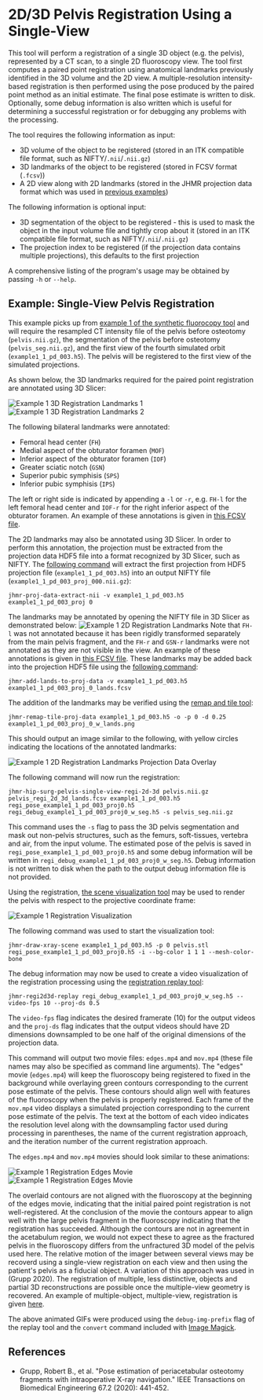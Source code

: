 # 2D/3D Pelvis Registration Using a Single-View
This tool will perform a registration of a single 3D object (e.g. the pelvis), represented by a CT scan, to a single 2D fluoroscopy view.
The tool first computes a paired point registration using anatomical landmarks previously identified in the 3D volume and the 2D view.
A multiple-resolution intensity-based registration is then performed using the pose produced by the paired point method as an initial estimate.
The final pose estimate is written to disk.
Optionally, some debug information is also written which is useful for determining a successful registration or for debugging any problems with the processing.

The tool requires the following information as input:
  * 3D volume of the object to be registered (stored in an ITK compatible file format, such as NIFTY/`.nii`/`.nii.gz`)
  * 3D landmarks of the object to be registered (stored in FCSV format (`.fcsv`))
  * A 2D view along with 2D landmarks (stored in the JHMR projection data format which was used in [previous examples](../pao/create_synthetic_fluoro))

The following information is optional input:
  * 3D segmentation of the object to be registered - this is used to mask the object in the input volume file and tightly crop about it (stored in an ITK compatible file format, such as NIFTY/`.nii`/`.nii.gz`)
  * The projection index to be registered (if the projection data contains multiple projections), this defaults to the first projection

A comprehensive listing of the program's usage may be obtained by passing `-h` or `--help`.

## Example: Single-View Pelvis Registration
This example picks up from [example 1 of the synthetic fluorocopy tool](../pao/create_synthetic_fluoro) and will require the resampled CT intensity file of the pelvis before osteotomy (`pelvis.nii.gz`), the segmentation of the pelvis before osteotomy (`pelvis_seg.nii.gz`), and the first view of the fourth simulated orbit (`example1_1_pd_003.h5`).
The pelvis will be registered to the first view of the simulated projections.

As shown below, the 3D landmarks required for the paired point registration are annotated using 3D Slicer:

![Example 1 3D Registration Landmarks 1](zz_readme/regi_landmarks_3d_01.png)
![Example 1 3D Registration Landmarks 2](zz_readme/regi_landmarks_3d_02.png)

The following bilateral landmarks were annotated:
  * Femoral head center (`FH`)
  * Medial aspect of the obturator foramen (`MOF`)
  * Inferior aspect of the obturator foramen (`IOF`)
  * Greater sciatic notch (`GSN`)
  * Superior pubic symphisis (`SPS`)
  * Inferior pubic symphisis (`IPS`)

The left or right side is indicated by appending a `-l` or `-r`, e.g. `FH-l` for the left femoral head center and `IOF-r` for the right inferior aspect of the obturator foramen.
An example of these annotations is given in [this FCSV file](zz_readme/pelvis_regi_2d_3d_lands.fcsv).

The 2D landmarks may also be annotated using 3D Slicer.
In order to perform this annotation, the projection must be extracted from the projection data HDF5 file into a format recognized by 3D Slicer, such as NIFTY.
The [following command](../../image_io/extract_nii_from_proj_data) will extract the first projection from HDF5 projection file (`example1_1_pd_003.h5`) into an output NIFTY file (`example1_1_pd_003_proj_000.nii.gz`):
```
jhmr-proj-data-extract-nii -v example1_1_pd_003.h5 example1_1_pd_003_proj 0
```
The landmarks may be annotated by opening the NIFTY file in 3D Slicer as demonstrated below:
![Example 1 2D Registration Landmarks](zz_readme/regi_landmarks_2d.png)
Note that `FH-l` was not annotated because it has been rigidly transformed separately from the main pelvis fragment, and the `FH-r` and `GSN-r` landmarks were not annotated as they are not visible in the view.
An example of these annotations is given in [this FCSV file](zz_readme/example1_1_pd_003_proj_0_lands.fcsv).
These landmarks may be added back into the projection HDF5 file using the [following command](../../image_io/add_lands_to_proj_data):
```
jhmr-add-lands-to-proj-data -v example1_1_pd_003.h5 example1_1_pd_003_proj_0_lands.fcsv
```
The addition of the landmarks may be verified using the [remap and tile tool](../../image_io/remap_and_tile_proj_data):
```
jhmr-remap-tile-proj-data example1_1_pd_003.h5 -o -p 0 -d 0.25 example1_1_pd_003_proj_0_w_lands.png
```
This should output an image similar to the following, with yellow circles indicating the locations of the annotated landmarks:

![Example 1 2D Registration Landmarks Projection Data Overlay](zz_readme/example1_1_pd_003_proj_0_w_lands.png)

The following command will now run the registration:
```
jhmr-hip-surg-pelvis-single-view-regi-2d-3d pelvis.nii.gz pelvis_regi_2d_3d_lands.fcsv example1_1_pd_003.h5 regi_pose_example1_1_pd_003_proj0.h5 regi_debug_example1_1_pd_003_proj0_w_seg.h5 -s pelvis_seg.nii.gz
```
This command uses the `-s` flag to pass the 3D pelvis segmentation and mask out non-pelvis structures, such as the femurs, soft-tissues, vertebra and air, from the input volume.
The estimated pose of the pelvis is saved in `regi_pose_example1_1_pd_003_proj0.h5` and some debug information will be written in `regi_debug_example1_1_pd_003_proj0_w_seg.h5`.
Debug information is not written to disk when the path to the output debug information file is not provided.

Using the registration, [the scene visualization tool](../../image_io/draw_xray_scene) may be used to render the pelvis with respect to the projective coordinate frame:

![Example 1 Registration Visualization](zz_readme/example_1_regi_viz.png)

The following command was used to start the visualization tool:
```
jhmr-draw-xray-scene example1_1_pd_003.h5 -p 0 pelvis.stl regi_pose_example1_1_pd_003_proj0.h5 -i --bg-color 1 1 1 --mesh-color-bone
```

The debug information may now be used to create a video visualization of the registration processing using the [registration replay tool](../../image_io/regi2d3d_replay):
```
jhmr-regi2d3d-replay regi_debug_example1_1_pd_003_proj0_w_seg.h5 --video-fps 10 --proj-ds 0.5
```

The `video-fps` flag indicates the desired framerate (10) for the output videos and the `proj-ds` flag indicates that the output videos should have 2D dimensions downsampled to be one half of the original dimensions of the projection data.

This command will output two movie files: `edges.mp4` and `mov.mp4` (these file names may also be specified as command line arguments).
The "edges" movie (`edges.mp4`) will keep the fluoroscopy being registered to fixed in the background while overlaying green contours corresponding to the current pose estimate of the pelvis.
These contours should align well with features of the fluoroscopy when the pelvis is properly registered.
Each frame of the `mov.mp4` video displays a simulated projection corresponding to the current pose estimate of the pelvis.
The text at the bottom of each video indicates the resolution level along with the downsampling factor used during processing in parentheses, the name of the current registration approach, and the iteration number of the current registration approach.

The `edges.mp4` and `mov.mp4` movies should look similar to these animations:

![Example 1 Registration Edges Movie](zz_readme/example1_edges.gif)
![Example 1 Registration Edges Movie](zz_readme/example1_mov.gif)

The overlaid contours are not aligned with the fluoroscopy at the beginning of the edges movie, indicating that the initial paired point registration is not well-registered.
At the conclusion of the movie the contours appear to align well with the large pelvis fragment in the fluoroscopy indicating that the registration has succeeded.
Although the contours are not in agreement in the acetabulum region, we would not expect these to agree as the fractured pelvis in the fluoroscopy differs from the unfractured 3D model of the pelvis used here.
The relative motion of the imager between several views may be recoverd using a single-view registration on each view and then using the patient's pelvis as a fiducial object.
A variation of this approach was used in (Grupp 2020).
The registration of multiple, less distinctive, objects and partial 3D reconstructions are possible once the multiple-view geometry is recovered.
An example of multiple-object, multiple-view, registration is given [here](../pao/frag_multi_view_regi_2d_3d).

The above animated GIFs were produced using the `debug-img-prefix` flag of the replay tool and the `convert` command included with [Image Magick](https://imagemagick.org).

## References
  * Grupp, Robert B., et al. "Pose estimation of periacetabular osteotomy fragments with intraoperative X-ray navigation." IEEE Transactions on Biomedical Engineering 67.2 (2020): 441-452.